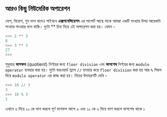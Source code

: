 ## আরও কিছু নিউমেরিক অপারেশন

যোগ, বিয়োগ, গুন ভাগ বাদেও পাইথনে **এক্সপনেন্সিয়েশন** এর সাপোর্ট আছে যাকে আমরা একটি সংখ্যার উপর আরেকটা সংখ্যার পাওয়ার বলে থাকি। দুটো ** চিহ্ন দিয়ে এই অপারেশন করা হয়। যেমন - 

```python
>>> 2 ** 3
8
>>> 3 ** 3
27
>>>
```

শুধুমাত্র **ভাগফল** (quotient) নির্ণয়ের জন্য ```floor division``` এবং **ভাগশেষ** নির্ণয়ের জন্য ```modulo operator``` ব্যবহার করা হয়। দুটো ফরওয়ার্ড স্ল্যাস ```//``` ব্যবহার করে ```floor division``` করা হয় আর ```%``` সিম্বল দিয়ে ```modulo operator``` এর কাজ করা হয়। নিচের উদাহরণটি দেখি - 

```python
>>> 10 // 3
3
>>> 10 % 3
1
```

এখানে ৩ দিয়ে ১০ কে ভাগ করলে পূর্ণ ভাগফল আসে ৩ এবং ১০ কে ৩ দিয়ে ভাগ করলে ভাগশেষ থাকে ১




